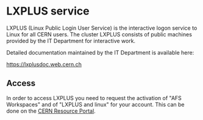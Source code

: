 # LXPLUS service

LXPLUS (Linux Public Login User Service) is the interactive logon service to Linux for all CERN users. The cluster LXPLUS consists of public machines provided by the IT Department for interactive work.

Detailed documentation maintained by the IT Department is available here:

https://lxplusdoc.web.cern.ch

## Access

In order to access LXPLUS you need to request the activation of "AFS Workspaces" and of "LXPLUS and linux" for your account. This can be done on the [CERN Resource Portal](https://resources.web.cern.ch/resources/Manage/ListServices.aspx).